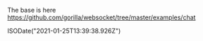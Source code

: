 The base is here https://github.com/gorilla/websocket/tree/master/examples/chat


ISODate("2021-01-25T13:39:38.926Z")